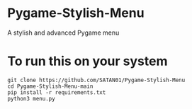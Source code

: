 # Pygame-Stylish-Menu
A stylish and advanced Pygame menu

# To run this on your system

```
git clone https://github.com/SATAN01/Pygame-Stylish-Menu
cd Pygame-Stylish-Menu-main
pip install -r requirements.txt
python3 menu.py
```
